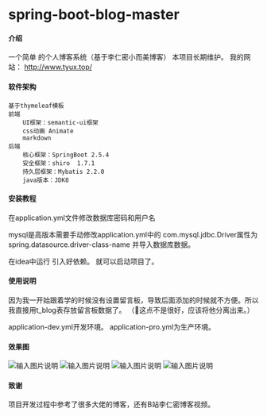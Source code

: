 # spring-boot-blog-master

#### 介绍
一个简单 的个人博客系统（基于李仁密小而美博客）
本项目长期维护。
我的网站：  http://www.tyux.top/

#### 软件架构
    基于thymeleaf模板
    前端 
        UI框架：semantic-ui框架
        css动画 Animate
        markdown
    后端
        核心框架：SpringBoot 2.5.4
        安全框架：shiro  1.7.1
        持久层框架：Mybatis 2.2.0
        java版本：JDK8

#### 安装教程
在application.yml文件修改数据库密码和用户名

mysql是高版本需要手动修改application.yml中的
com.mysql.jdbc.Driver属性为 spring.datasource.driver-class-name
并导入数据库数据。

在idea中运行
引入好依赖。
就可以启动项目了。

#### 使用说明
因为我一开始跟着学的时候没有设置留言板，导致后面添加的时候就不方便。所以我直接用t_blog表存放留言板数据了。
（🤣这点不是很好，应该将他分离出来。）

application-dev.yml开发环境。
application-pro.yml为生产环境。

#### 效果图
![输入图片说明](https://images.gitee.com/uploads/images/2021/0913/181019_6f536d41_9428709.png "屏幕截图.png")
![输入图片说明](https://images.gitee.com/uploads/images/2021/0924/101457_a55bc6f2_9428709.png "屏幕截图.png")
![输入图片说明](https://images.gitee.com/uploads/images/2021/0924/160003_2634eba2_9428709.png "屏幕截图.png")
![输入图片说明](https://images.gitee.com/uploads/images/2021/0924/101541_1cf3fff7_9428709.png "屏幕截图.png")
#### 致谢
项目开发过程中参考了很多大佬的博客，还有B站李仁密博客视频。

